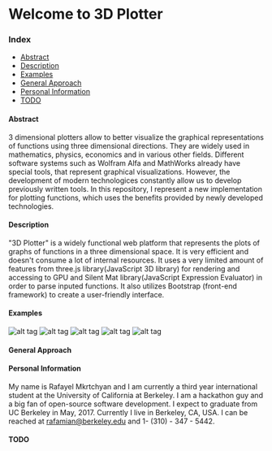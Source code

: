 # Welcome to 3D Plotter

### Index
* [Abstract](https://github.com/MicBrain/3D-Plotter/blob/master/README.md#abstract)
* [Description](https://github.com/MicBrain/3D-Plotter/blob/master/README.md#description)
* [Examples](https://github.com/MicBrain/3D-Plotter/blob/master/README.md#examples)
* [General Approach](https://github.com/MicBrain/3D-Plotter/blob/master/README.md#general-approach)
* [Personal Information](https://github.com/MicBrain/3D-Plotter/blob/master/README.md#personal-information)
* [TODO](https://github.com/MicBrain/3D-Plotter/blob/master/README.md#todo)

#### Abstract
   3 dimensional plotters allow to better visualize the graphical representations of functions using three dimensional directions. They are widely used in mathematics, physics, economics and in various other fields. Different software systems such as Wolfram Alfa and MathWorks already have special tools, that represent graphical visualizations. However, the development of modern technologices constantly allow us to develop previously written tools. In this repository, I represent a new implementation for plotting functions, which uses the benefits provided by newly developed technologies. 

#### Description
   "3D Plotter" is a widely functional web platform that represents the plots of graphs of functions in a three dimensional space. It is very efficient and doesn't consume a lot of internal resources. It uses a very limited amount of features from three.js library(JavaScript 3D library) for rendering and accessing to GPU and Silent Mat library(JavaScript Expression Evaluator) in order to parse inputed functions. It also utilizes Bootstrap (front-end framework) to create a user-friendly interface.
   
#### Examples
![alt tag](https://cloud.githubusercontent.com/assets/5885065/10864869/96cb8256-7fb8-11e5-9cbd-fbbfb11d7d43.png)
![alt tag](https://cloud.githubusercontent.com/assets/5885065/10864967/07827fa2-7fbb-11e5-80c8-631769c5a1b7.png)
![alt tag](https://cloud.githubusercontent.com/assets/5885065/10865025/30f3ff2c-7fbc-11e5-88ee-1364ff9c1ff2.png)
![alt tag](https://cloud.githubusercontent.com/assets/5885065/10865050/bcdc9468-7fbc-11e5-9b74-7eb3cb74d682.png)
![alt tag](https://cloud.githubusercontent.com/assets/5885065/10865069/4dcdb16e-7fbd-11e5-8a4f-9a02c472244b.png)

#### General Approach

#### Personal Information
My name is Rafayel Mkrtchyan and I am currently a third year international student at the University of California at Berkeley. I am a hackathon guy and a big fan of open-source software development. I expect to graduate from UC Berkeley in May, 2017. Currently I live in Berkeley, CA, USA. I can be reached at rafamian@berkeley.edu and 1- (310) - 347 - 5442.

#### TODO

